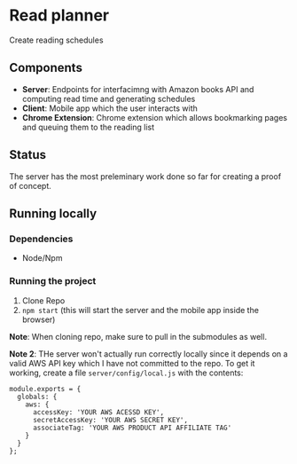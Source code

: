 # Read planner
Create reading schedules

## Components
- **Server**: Endpoints for interfacimng with Amazon books API and computing read time and generating schedules
- **Client**: Mobile app which the user interacts with
- **Chrome Extension**: Chrome extension which allows bookmarking pages and queuing them to the reading list

## Status
The server has the most preleminary work done so far for creating a proof of concept.

## Running locally

### Dependencies
- Node/Npm

### Running the project
1. Clone Repo
2. `npm start` (this will start the server and the mobile app inside the browser)

**Note**:
When cloning repo, make sure to pull in the submodules as well.

**Note 2**:
THe server won't actually run correctly locally since it depends on a valid AWS API key which I have not committed to the repo. To get it working, create a file `server/config/local.js` with the contents: 
```
module.exports = {
  globals: {
    aws: {
      accessKey: 'YOUR AWS ACESSD KEY',
      secretAccessKey: 'YOUR AWS SECRET KEY',
      associateTag: 'YOUR AWS PRODUCT API AFFILIATE TAG'
    }
  }
};
```